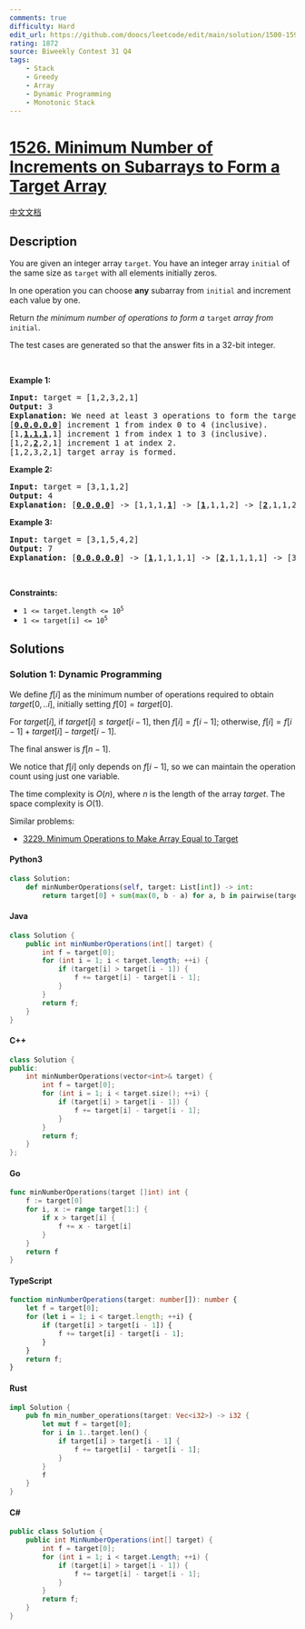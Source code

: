 ```yaml
---
comments: true
difficulty: Hard
edit_url: https://github.com/doocs/leetcode/edit/main/solution/1500-1599/1526.Minimum%20Number%20of%20Increments%20on%20Subarrays%20to%20Form%20a%20Target%20Array/README_EN.md
rating: 1872
source: Biweekly Contest 31 Q4
tags:
    - Stack
    - Greedy
    - Array
    - Dynamic Programming
    - Monotonic Stack
---
```


<!-- problem:start -->

# [1526. Minimum Number of Increments on Subarrays to Form a Target Array](https://leetcode.com/problems/minimum-number-of-increments-on-subarrays-to-form-a-target-array)

[中文文档](/solution/1500-1599/1526.Minimum%20Number%20of%20Increments%20on%20Subarrays%20to%20Form%20a%20Target%20Array/README.md)

## Description

<!-- description:start -->

<p>You are given an integer array <code>target</code>. You have an integer array <code>initial</code> of the same size as <code>target</code> with all elements initially zeros.</p>

<p>In one operation you can choose <strong>any</strong> subarray from <code>initial</code> and increment each value by one.</p>

<p>Return <em>the minimum number of operations to form a </em><code>target</code><em> array from </em><code>initial</code>.</p>

<p>The test cases are generated so that the answer fits in a 32-bit integer.</p>

<p>&nbsp;</p>
<p><strong class="example">Example 1:</strong></p>

<pre>
<strong>Input:</strong> target = [1,2,3,2,1]
<strong>Output:</strong> 3
<strong>Explanation:</strong> We need at least 3 operations to form the target array from the initial array.
[<strong><u>0,0,0,0,0</u></strong>] increment 1 from index 0 to 4 (inclusive).
[1,<strong><u>1,1,1</u></strong>,1] increment 1 from index 1 to 3 (inclusive).
[1,2,<strong><u>2</u></strong>,2,1] increment 1 at index 2.
[1,2,3,2,1] target array is formed.
</pre>

<p><strong class="example">Example 2:</strong></p>

<pre>
<strong>Input:</strong> target = [3,1,1,2]
<strong>Output:</strong> 4
<strong>Explanation:</strong> [<strong><u>0,0,0,0</u></strong>] -&gt; [1,1,1,<strong><u>1</u></strong>] -&gt; [<strong><u>1</u></strong>,1,1,2] -&gt; [<strong><u>2</u></strong>,1,1,2] -&gt; [3,1,1,2]
</pre>

<p><strong class="example">Example 3:</strong></p>

<pre>
<strong>Input:</strong> target = [3,1,5,4,2]
<strong>Output:</strong> 7
<strong>Explanation:</strong> [<strong><u>0,0,0,0,0</u></strong>] -&gt; [<strong><u>1</u></strong>,1,1,1,1] -&gt; [<strong><u>2</u></strong>,1,1,1,1] -&gt; [3,1,<strong><u>1,1,1</u></strong>] -&gt; [3,1,<strong><u>2,2</u></strong>,2] -&gt; [3,1,<strong><u>3,3</u></strong>,2] -&gt; [3,1,<strong><u>4</u></strong>,4,2] -&gt; [3,1,5,4,2].
</pre>

<p>&nbsp;</p>
<p><strong>Constraints:</strong></p>

<ul>
	<li><code>1 &lt;= target.length &lt;= 10<sup>5</sup></code></li>
	<li><code>1 &lt;= target[i] &lt;= 10<sup>5</sup></code></li>
</ul>

<!-- description:end -->

## Solutions

<!-- solution:start -->

### Solution 1: Dynamic Programming

We define $f[i]$ as the minimum number of operations required to obtain $target[0,..i]$, initially setting $f[0] = target[0]$.

For $target[i]$, if $target[i] \leq target[i-1]$, then $f[i] = f[i-1]$; otherwise, $f[i] = f[i-1] + target[i] - target[i-1]$.

The final answer is $f[n-1]$.

We notice that $f[i]$ only depends on $f[i-1]$, so we can maintain the operation count using just one variable.

The time complexity is $O(n)$, where $n$ is the length of the array $target$. The space complexity is $O(1)$.

Similar problems:

-   [3229. Minimum Operations to Make Array Equal to Target](https://github.com/doocs/leetcode/blob/main/solution/3200-3299/3229.Minimum%20Operations%20to%20Make%20Array%20Equal%20to%20Target/README_EN.md)

<!-- tabs:start -->

#### Python3

```python
class Solution:
    def minNumberOperations(self, target: List[int]) -> int:
        return target[0] + sum(max(0, b - a) for a, b in pairwise(target))
```

#### Java

```java
class Solution {
    public int minNumberOperations(int[] target) {
        int f = target[0];
        for (int i = 1; i < target.length; ++i) {
            if (target[i] > target[i - 1]) {
                f += target[i] - target[i - 1];
            }
        }
        return f;
    }
}
```

#### C++

```cpp
class Solution {
public:
    int minNumberOperations(vector<int>& target) {
        int f = target[0];
        for (int i = 1; i < target.size(); ++i) {
            if (target[i] > target[i - 1]) {
                f += target[i] - target[i - 1];
            }
        }
        return f;
    }
};
```

#### Go

```go
func minNumberOperations(target []int) int {
	f := target[0]
	for i, x := range target[1:] {
		if x > target[i] {
			f += x - target[i]
		}
	}
	return f
}
```

#### TypeScript

```ts
function minNumberOperations(target: number[]): number {
    let f = target[0];
    for (let i = 1; i < target.length; ++i) {
        if (target[i] > target[i - 1]) {
            f += target[i] - target[i - 1];
        }
    }
    return f;
}
```

#### Rust

```rust
impl Solution {
    pub fn min_number_operations(target: Vec<i32>) -> i32 {
        let mut f = target[0];
        for i in 1..target.len() {
            if target[i] > target[i - 1] {
                f += target[i] - target[i - 1];
            }
        }
        f
    }
}
```

#### C#

```cs
public class Solution {
    public int MinNumberOperations(int[] target) {
        int f = target[0];
        for (int i = 1; i < target.Length; ++i) {
            if (target[i] > target[i - 1]) {
                f += target[i] - target[i - 1];
            }
        }
        return f;
    }
}
```

<!-- tabs:end -->

<!-- solution:end -->

<!-- problem:end -->
